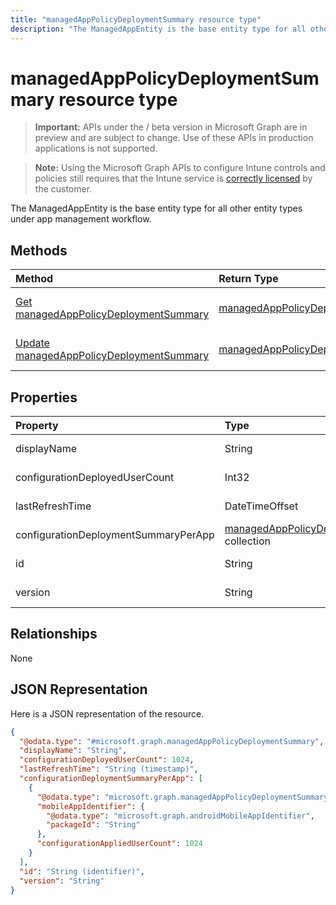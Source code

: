 ```yaml
---
title: "managedAppPolicyDeploymentSummary resource type"
description: "The ManagedAppEntity is the base entity type for all other entity types under app management workflow."
---
```


# managedAppPolicyDeploymentSummary resource type

> **Important:** APIs under the / beta version in Microsoft Graph are in preview and are subject to change. Use of these APIs in production applications is not supported.

> **Note:** Using the Microsoft Graph APIs to configure Intune controls and policies still requires that the Intune service is [correctly licensed](https://go.microsoft.com/fwlink/?linkid=839381) by the customer.

The ManagedAppEntity is the base entity type for all other entity types under app management workflow.
## Methods
|Method|Return Type|Description|
|:---|:---|:---|
|[Get managedAppPolicyDeploymentSummary](../api/intune-mam-managedapppolicydeploymentsummary-get.md)|[managedAppPolicyDeploymentSummary](../resources/intune-mam-managedapppolicydeploymentsummary.md)|Read properties and relationships of the [managedAppPolicyDeploymentSummary](../resources/intune-mam-managedapppolicydeploymentsummary.md) object.|
|[Update managedAppPolicyDeploymentSummary](../api/intune-mam-managedapppolicydeploymentsummary-update.md)|[managedAppPolicyDeploymentSummary](../resources/intune-mam-managedapppolicydeploymentsummary.md)|Update the properties of a [managedAppPolicyDeploymentSummary](../resources/intune-mam-managedapppolicydeploymentsummary.md) object.|

## Properties
|Property|Type|Description|
|:---|:---|:---|
|displayName|String|Not yet documented|
|configurationDeployedUserCount|Int32|Not yet documented|
|lastRefreshTime|DateTimeOffset|Not yet documented|
|configurationDeploymentSummaryPerApp|[managedAppPolicyDeploymentSummaryPerApp](../resources/intune-mam-managedapppolicydeploymentsummaryperapp.md) collection|Not yet documented|
|id|String|Key of the entity.|
|version|String|Version of the entity.|

## Relationships
None
## JSON Representation
Here is a JSON representation of the resource.
<!-- {
  "blockType": "resource",
  "keyProperty": "id",
  "@odata.type": "microsoft.graph.managedAppPolicyDeploymentSummary"
}
-->
``` json
{
  "@odata.type": "#microsoft.graph.managedAppPolicyDeploymentSummary",
  "displayName": "String",
  "configurationDeployedUserCount": 1024,
  "lastRefreshTime": "String (timestamp)",
  "configurationDeploymentSummaryPerApp": [
    {
      "@odata.type": "microsoft.graph.managedAppPolicyDeploymentSummaryPerApp",
      "mobileAppIdentifier": {
        "@odata.type": "microsoft.graph.androidMobileAppIdentifier",
        "packageId": "String"
      },
      "configurationAppliedUserCount": 1024
    }
  ],
  "id": "String (identifier)",
  "version": "String"
}
```





